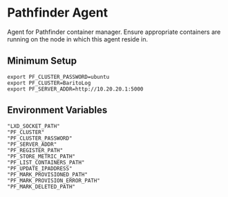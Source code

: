 # Pathfinder Agent

Agent for Pathfinder container manager. Ensure appropriate containers are running on the node in which this agent reside in.

## Minimum Setup
```
export PF_CLUSTER_PASSWORD=ubuntu
export PF_CLUSTER=BaritoLog
export PF_SERVER_ADDR=http://10.20.20.1:5000

```

## Environment Variables

```
"LXD_SOCKET_PATH"
"PF_CLUSTER"
"PF_CLUSTER_PASSWORD"
"PF_SERVER_ADDR"
"PF_REGISTER_PATH"
"PF_STORE_METRIC_PATH"
"PF_LIST_CONTAINERS_PATH"
"PF_UPDATE_IPADDRESS"
"PF_MARK_PROVISIONED_PATH"
"PF_MARK_PROVISION_ERROR_PATH"
"PF_MARK_DELETED_PATH"
```
